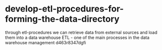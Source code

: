 # develop-etl-procedures-for-forming-the-data-directory
through etl-procedures we can retrieve data from external sources and load them into a data warehouse
ETL - one of the main processes in the data warehouse management
d463r8347dgfi
